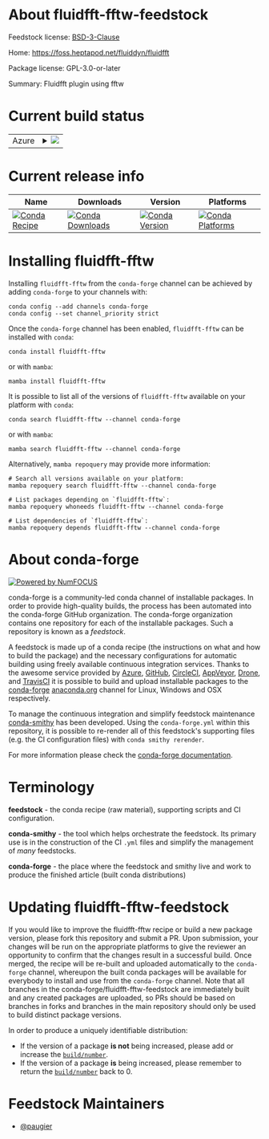 About fluidfft-fftw-feedstock
=============================

Feedstock license: [BSD-3-Clause](https://github.com/conda-forge/fluidfft-fftw-feedstock/blob/main/LICENSE.txt)

Home: https://foss.heptapod.net/fluiddyn/fluidfft

Package license: GPL-3.0-or-later

Summary: Fluidfft plugin using fftw

Current build status
====================


<table>
    
  <tr>
    <td>Azure</td>
    <td>
      <details>
        <summary>
          <a href="https://dev.azure.com/conda-forge/feedstock-builds/_build/latest?definitionId=21571&branchName=main">
            <img src="https://dev.azure.com/conda-forge/feedstock-builds/_apis/build/status/fluidfft-fftw-feedstock?branchName=main">
          </a>
        </summary>
        <table>
          <thead><tr><th>Variant</th><th>Status</th></tr></thead>
          <tbody><tr>
              <td>linux_64_numpy2.0python3.10.____cpython</td>
              <td>
                <a href="https://dev.azure.com/conda-forge/feedstock-builds/_build/latest?definitionId=21571&branchName=main">
                  <img src="https://dev.azure.com/conda-forge/feedstock-builds/_apis/build/status/fluidfft-fftw-feedstock?branchName=main&jobName=linux&configuration=linux%20linux_64_numpy2.0python3.10.____cpython" alt="variant">
                </a>
              </td>
            </tr><tr>
              <td>linux_64_numpy2.0python3.11.____cpython</td>
              <td>
                <a href="https://dev.azure.com/conda-forge/feedstock-builds/_build/latest?definitionId=21571&branchName=main">
                  <img src="https://dev.azure.com/conda-forge/feedstock-builds/_apis/build/status/fluidfft-fftw-feedstock?branchName=main&jobName=linux&configuration=linux%20linux_64_numpy2.0python3.11.____cpython" alt="variant">
                </a>
              </td>
            </tr><tr>
              <td>linux_64_numpy2.0python3.12.____cpython</td>
              <td>
                <a href="https://dev.azure.com/conda-forge/feedstock-builds/_build/latest?definitionId=21571&branchName=main">
                  <img src="https://dev.azure.com/conda-forge/feedstock-builds/_apis/build/status/fluidfft-fftw-feedstock?branchName=main&jobName=linux&configuration=linux%20linux_64_numpy2.0python3.12.____cpython" alt="variant">
                </a>
              </td>
            </tr><tr>
              <td>linux_64_numpy2.0python3.9.____cpython</td>
              <td>
                <a href="https://dev.azure.com/conda-forge/feedstock-builds/_build/latest?definitionId=21571&branchName=main">
                  <img src="https://dev.azure.com/conda-forge/feedstock-builds/_apis/build/status/fluidfft-fftw-feedstock?branchName=main&jobName=linux&configuration=linux%20linux_64_numpy2.0python3.9.____cpython" alt="variant">
                </a>
              </td>
            </tr><tr>
              <td>osx_64_numpy2.0python3.10.____cpython</td>
              <td>
                <a href="https://dev.azure.com/conda-forge/feedstock-builds/_build/latest?definitionId=21571&branchName=main">
                  <img src="https://dev.azure.com/conda-forge/feedstock-builds/_apis/build/status/fluidfft-fftw-feedstock?branchName=main&jobName=osx&configuration=osx%20osx_64_numpy2.0python3.10.____cpython" alt="variant">
                </a>
              </td>
            </tr><tr>
              <td>osx_64_numpy2.0python3.11.____cpython</td>
              <td>
                <a href="https://dev.azure.com/conda-forge/feedstock-builds/_build/latest?definitionId=21571&branchName=main">
                  <img src="https://dev.azure.com/conda-forge/feedstock-builds/_apis/build/status/fluidfft-fftw-feedstock?branchName=main&jobName=osx&configuration=osx%20osx_64_numpy2.0python3.11.____cpython" alt="variant">
                </a>
              </td>
            </tr><tr>
              <td>osx_64_numpy2.0python3.12.____cpython</td>
              <td>
                <a href="https://dev.azure.com/conda-forge/feedstock-builds/_build/latest?definitionId=21571&branchName=main">
                  <img src="https://dev.azure.com/conda-forge/feedstock-builds/_apis/build/status/fluidfft-fftw-feedstock?branchName=main&jobName=osx&configuration=osx%20osx_64_numpy2.0python3.12.____cpython" alt="variant">
                </a>
              </td>
            </tr><tr>
              <td>osx_64_numpy2.0python3.9.____cpython</td>
              <td>
                <a href="https://dev.azure.com/conda-forge/feedstock-builds/_build/latest?definitionId=21571&branchName=main">
                  <img src="https://dev.azure.com/conda-forge/feedstock-builds/_apis/build/status/fluidfft-fftw-feedstock?branchName=main&jobName=osx&configuration=osx%20osx_64_numpy2.0python3.9.____cpython" alt="variant">
                </a>
              </td>
            </tr>
          </tbody>
        </table>
      </details>
    </td>
  </tr>
</table>

Current release info
====================

| Name | Downloads | Version | Platforms |
| --- | --- | --- | --- |
| [![Conda Recipe](https://img.shields.io/badge/recipe-fluidfft--fftw-green.svg)](https://anaconda.org/conda-forge/fluidfft-fftw) | [![Conda Downloads](https://img.shields.io/conda/dn/conda-forge/fluidfft-fftw.svg)](https://anaconda.org/conda-forge/fluidfft-fftw) | [![Conda Version](https://img.shields.io/conda/vn/conda-forge/fluidfft-fftw.svg)](https://anaconda.org/conda-forge/fluidfft-fftw) | [![Conda Platforms](https://img.shields.io/conda/pn/conda-forge/fluidfft-fftw.svg)](https://anaconda.org/conda-forge/fluidfft-fftw) |

Installing fluidfft-fftw
========================

Installing `fluidfft-fftw` from the `conda-forge` channel can be achieved by adding `conda-forge` to your channels with:

```
conda config --add channels conda-forge
conda config --set channel_priority strict
```

Once the `conda-forge` channel has been enabled, `fluidfft-fftw` can be installed with `conda`:

```
conda install fluidfft-fftw
```

or with `mamba`:

```
mamba install fluidfft-fftw
```

It is possible to list all of the versions of `fluidfft-fftw` available on your platform with `conda`:

```
conda search fluidfft-fftw --channel conda-forge
```

or with `mamba`:

```
mamba search fluidfft-fftw --channel conda-forge
```

Alternatively, `mamba repoquery` may provide more information:

```
# Search all versions available on your platform:
mamba repoquery search fluidfft-fftw --channel conda-forge

# List packages depending on `fluidfft-fftw`:
mamba repoquery whoneeds fluidfft-fftw --channel conda-forge

# List dependencies of `fluidfft-fftw`:
mamba repoquery depends fluidfft-fftw --channel conda-forge
```


About conda-forge
=================

[![Powered by
NumFOCUS](https://img.shields.io/badge/powered%20by-NumFOCUS-orange.svg?style=flat&colorA=E1523D&colorB=007D8A)](https://numfocus.org)

conda-forge is a community-led conda channel of installable packages.
In order to provide high-quality builds, the process has been automated into the
conda-forge GitHub organization. The conda-forge organization contains one repository
for each of the installable packages. Such a repository is known as a *feedstock*.

A feedstock is made up of a conda recipe (the instructions on what and how to build
the package) and the necessary configurations for automatic building using freely
available continuous integration services. Thanks to the awesome service provided by
[Azure](https://azure.microsoft.com/en-us/services/devops/), [GitHub](https://github.com/),
[CircleCI](https://circleci.com/), [AppVeyor](https://www.appveyor.com/),
[Drone](https://cloud.drone.io/welcome), and [TravisCI](https://travis-ci.com/)
it is possible to build and upload installable packages to the
[conda-forge](https://anaconda.org/conda-forge) [anaconda.org](https://anaconda.org/)
channel for Linux, Windows and OSX respectively.

To manage the continuous integration and simplify feedstock maintenance
[conda-smithy](https://github.com/conda-forge/conda-smithy) has been developed.
Using the ``conda-forge.yml`` within this repository, it is possible to re-render all of
this feedstock's supporting files (e.g. the CI configuration files) with ``conda smithy rerender``.

For more information please check the [conda-forge documentation](https://conda-forge.org/docs/).

Terminology
===========

**feedstock** - the conda recipe (raw material), supporting scripts and CI configuration.

**conda-smithy** - the tool which helps orchestrate the feedstock.
                   Its primary use is in the construction of the CI ``.yml`` files
                   and simplify the management of *many* feedstocks.

**conda-forge** - the place where the feedstock and smithy live and work to
                  produce the finished article (built conda distributions)


Updating fluidfft-fftw-feedstock
================================

If you would like to improve the fluidfft-fftw recipe or build a new
package version, please fork this repository and submit a PR. Upon submission,
your changes will be run on the appropriate platforms to give the reviewer an
opportunity to confirm that the changes result in a successful build. Once
merged, the recipe will be re-built and uploaded automatically to the
`conda-forge` channel, whereupon the built conda packages will be available for
everybody to install and use from the `conda-forge` channel.
Note that all branches in the conda-forge/fluidfft-fftw-feedstock are
immediately built and any created packages are uploaded, so PRs should be based
on branches in forks and branches in the main repository should only be used to
build distinct package versions.

In order to produce a uniquely identifiable distribution:
 * If the version of a package **is not** being increased, please add or increase
   the [``build/number``](https://docs.conda.io/projects/conda-build/en/latest/resources/define-metadata.html#build-number-and-string).
 * If the version of a package **is** being increased, please remember to return
   the [``build/number``](https://docs.conda.io/projects/conda-build/en/latest/resources/define-metadata.html#build-number-and-string)
   back to 0.

Feedstock Maintainers
=====================

* [@paugier](https://github.com/paugier/)

